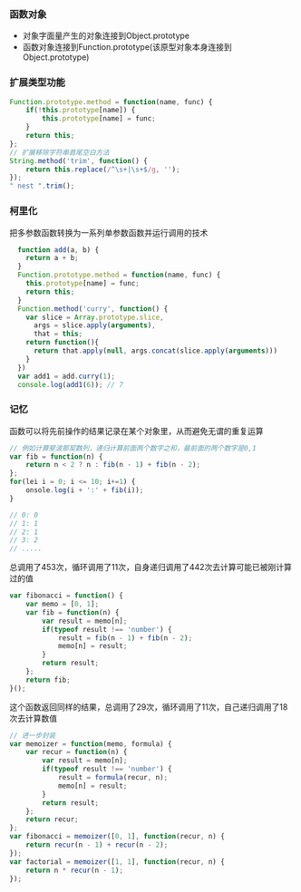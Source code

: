 ### 函数对象
- 对象字面量产生的对象连接到Object.prototype
- 函数对象连接到Function.prototype(该原型对象本身连接到Object.prototype)
### 扩展类型功能
```js
Function.prototype.method = function(name, func) {
    if(!this.prototype[name]) {
        this.prototype[name] = func;
    }
    return this;
};
// 扩展移除字符串首尾空白方法
String.method('trim', function() {
    return this.replace(/^\s+|\s+$/g, '');
});
" nest ".trim(); 
```
### 柯里化
把多参数函数转换为一系列单参数函数并运行调用的技术
```js
  function add(a, b) {
    return a + b;
  }
  Function.prototype.method = function(name, func) {
    this.prototype[name] = func;
    return this;
  }
  Function.method('curry', function() {
    var slice = Array.prototype.slice, 
      args = slice.apply(arguments), 
      that = this;
    return function(){
      return that.apply(null, args.concat(slice.apply(arguments)))
    }
  })
  var add1 = add.curry(1);
  console.log(add1(6)); // 7
```
### 记忆
函数可以将先前操作的结果记录在某个对象里，从而避免无谓的重复运算
```js
// 例如计算斐波那契数列，递归计算前面两个数字之和，最前面的两个数字是0,1
var fib = function(n) {
    return n < 2 ? n : fib(n - 1) + fib(n - 2);
};
for(lei i = 0; i <= 10; i+=1) {
    onsole.log(i + ':' + fib(i));
}

// 0: 0
// 1: 1
// 2: 1
// 3: 2
// .....
```
总调用了453次，循环调用了11次，自身递归调用了442次去计算可能已被刚计算过的值
```js
var fibonacci = function() {
    var memo = [0, 1];
    var fib = function(n) {
        var result = memo[n];
        if(typeof result !== 'number') {
            result = fib(n - 1) + fib(n - 2);
            memo[n] = result;
        }
        return result;
    };
    return fib;
}();
```
这个函数返回同样的结果，总调用了29次，循环调用了11次，自己递归调用了18次去计算数值
```js
// 进一步封装
var memoizer = function(memo, formula) {
    var recur = function(n) {
        var result = memo[n];
        if(typeof result !== 'number') {
            result = formula(recur, n);
            memo[n] = result;
        }
        return result;
    };
    return recur;
};
var fibonacci = memoizer([0, 1], function(recur, n) {
    return recur(n - 1) + recur(n - 2);
});
var factorial = memoizer([1, 1], function(recur, n) {
    return n * recur(n - 1);
});
```

